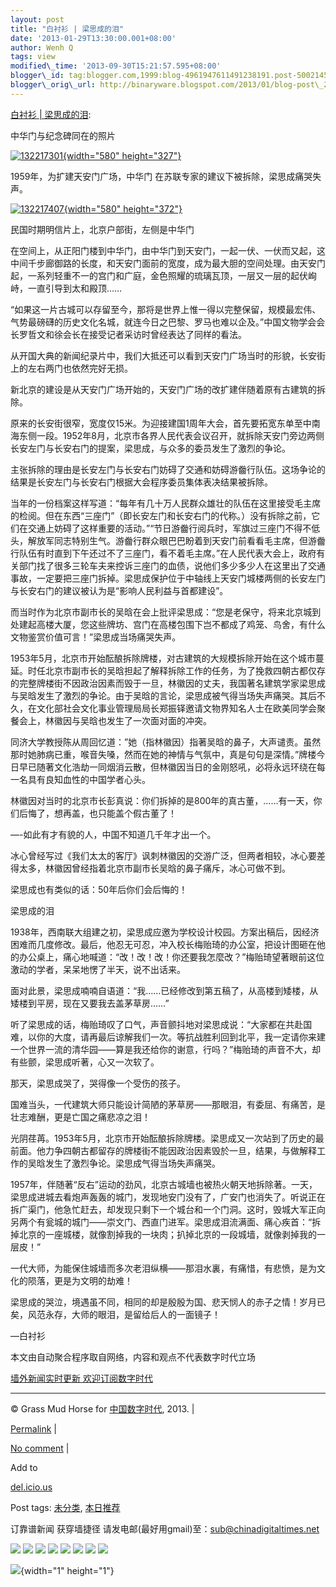 ```yaml
--- 
layout: post 
title: "白衬衫 | 梁思成的泪" 
date: '2013-01-29T13:30:00.001+08:00' 
author: Wenh Q
tags: view
modified\_time: '2013-09-30T15:21:57.595+08:00' 
blogger\_id: tag:blogger.com,1999:blog-4961947611491238191.post-5002145453709256200
blogger\_orig\_url: http://binaryware.blogspot.com/2013/01/blog-post\_28.html
--- 
```

[白衬衫 |
梁思成的泪](http://feedproxy.google.com/~r/chinagfwblog/~3/aNy-I8zPDYU/):

中华门与纪念碑同在的照片

[![](https://meilizhongguo.biz/chinese/files/2013/01/132217301.jpg "132217301"){width="580"
height="327"}](https://meilizhongguo.biz/chinese/files/2013/01/132217301.jpg)

1959年，为扩建天安门广场，中华门
在苏联专家的建议下被拆除，梁思成痛哭失声。

[![](https://meilizhongguo.biz/chinese/files/2013/01/132217407.jpg "132217407"){width="580"
height="372"}](https://meilizhongguo.biz/chinese/files/2013/01/132217407.jpg)

民国时期明信片上，北京户部街，左侧是中华门

在空间上，从正阳门楼到中华门，由中华门到天安门，一起一伏、一伏而又起，这中间千步廊御路的长度，和天安门面前的宽度，成为最大胆的空间处理。由天安门起，一系列轻重不一的宫门和广庭，金色照耀的琉璃瓦顶，一层又一层的起伏峋峙，一直引导到太和殿顶……

“如果这一片古城可以存留至今，那将是世界上惟一得以完整保留，规模最宏伟、气势最磅礴的历史文化名城，就连今日之巴黎、罗马也难以企及。”中国文物学会会长罗哲文和徐会长在接受记者采访时曾经表达了同样的看法。

从开国大典的新闻纪录片中，我们大抵还可以看到天安门广场当时的形貌，长安街上的左右两门也依然完好无损。

新北京的建设是从天安门广场开始的，天安门广场的改扩建伴随着原有古建筑的拆除。

原来的长安街很窄，宽度仅15米。为迎接建国1周年大会，首先要拓宽东单至中南海东侧一段。1952年8月，北京市各界人民代表会议召开，就拆除天安门旁边两侧长安左门与长安右门的提案，梁思成，与众多的委员发生了激烈的争论。

主张拆除的理由是长安左门与长安右门妨碍了交通和妨碍游齤行队伍。这场争论的结果是长安左门与长安右门根据大会程序委员集体表决结果被拆除。

当年的一份档案这样写道：“每年有几十万人民群众雄壮的队伍在这里接受毛主席的检阅。但在东西“三座门”（即长安左门和长安右门的代称。）没有拆除之前，它们在交通上妨碍了这样重要的活动。”“节日游齤行阅兵时，军旗过三座门不得不低头，解放军同志特别生气。游齤行群众眼巴巴盼着到天安门前看看毛主席，但游齤行队伍有时直到下午还过不了三座门，看不着毛主席。”在人民代表大会上，政府有关部门找了很多三轮车夫来控诉三座门的血债，说他们多少多少人在这里出了交通事故，一定要把三座门拆掉。梁思成保护位于中轴线上天安门城楼两侧的长安左门与长安右门的建议被认为是“影响人民利益与首都建设”。

而当时作为北京市副市长的吴晗在会上批评梁思成：“您是老保守，将来北京城到处建起高楼大厦，您这些牌坊、宫门在高楼包围下岂不都成了鸡笼、鸟舍，有什么文物鉴赏价值可言！”梁思成当场痛哭失声。

1953年5月，北京市开始酝酿拆除牌楼，对古建筑的大规模拆除开始在这个城市蔓延。时任北京市副市长的吴晗担起了解释拆除工作的任务，为了挽救四朝古都仅存的完整牌楼街不因政治因素而毁于一旦，林徽因的丈夫，我国著名建筑学家梁思成与吴晗发生了激烈的争论。由于吴晗的言论，梁思成被气得当场失声痛哭。其后不久，在文化部社会文化事业管理局局长郑振铎邀请文物界知名人士在欧美同学会聚餐会上，林徽因与吴晗也发生了一次面对面的冲突。

同济大学教授陈从周回忆道：”她（指林徽因）指著吴晗的鼻子，大声谴责。虽然那时她肺病已重，喉音失嗓，然而在她的神情与气氛中，真是句句是深情。”牌楼今日早已随著文化浩劫一同烟消云散，但林徽因当日的金刚怒吼，必将永远环绕在每一名具有良知血性的中国学者心头。

林徽因对当时的北京市长彭真说：你们拆掉的是800年的真古董，……有一天，你们后悔了，想再盖，也只能盖个假古董了！

—-如此有才有貌的人，中国不知道几千年才出一个。

冰心曾经写过《我们太太的客厅》讽刺林徽因的交游广泛，但两者相较，冰心要差得太多，林徽因曾经指着北京市副市长吴晗的鼻子痛斥，冰心可做不到。

梁思成也有类似的话：50年后你们会后悔的！

梁思成的泪

1938年，西南联大组建之初，梁思成应邀为学校设计校园。方案出稿后，因经济困难而几度修改。最后，他忍无可忍，冲入校长梅贻琦的办公室，把设计图砸在他的办公桌上，痛心地喊道：“改！改！改！你还要我怎麼改？”梅贻琦望著眼前这位激动的学者，呆呆地愣了半天，说不出话来。

面对此景，梁思成喃喃自语道：“我……已经修改到第五稿了，从高楼到矮楼，从矮楼到平房，现在又要我去盖茅草房……”

听了梁思成的话，梅贻琦叹了口气，声音颤抖地对梁思成说：“大家都在共赴国难，以你的大度，请再最后谅解我们一次。等抗战胜利回到北平，我一定请你来建一个世界一流的清华园——算是我还给你的谢意，行吗？”梅贻琦的声音不大，却有些颤，梁思成听著，心又一次软了。

那天，梁思成哭了，哭得像一个受伤的孩子。

国难当头，一代建筑大师只能设计简陋的茅草房——那眼泪，有委屈、有痛苦，是壮志难酬，更是亡国之痛悲凉之泪！

光阴荏苒。1953年5月，北京市开始酝酿拆除牌楼。梁思成又一次站到了历史的最前面。他力争四朝古都留存的牌楼街不能因政治因素毁於一旦，结果，与做解释工作的吴晗发生了激烈争论。梁思成气得当场失声痛哭。

1957年，伴随著“反右”运动的劲风，北京古城墙也被热火朝天地拆除著。一天，梁思成进城去看炮声轰轰的城门，发现地安门没有了，广安门也消失了。听说正在拆广渠门，他急忙赶去，却发现只剩下一个城台和一个门洞。这时，毁城大军正向另两个有瓮城的城门——崇文门、西直门进军。梁思成泪流满面、痛心疾首：“拆掉北京的一座城楼，就像割掉我的一块肉；扒掉北京的一段城墙，就像剥掉我的一层皮！”

一代大师，为能保住城墙而多次老泪纵横——那泪水裏，有痛惜，有悲愤，是为文化的陨落，更是为文明的劫难！

梁思成的哭泣，境遇虽不同，相同的却是殷殷为国、悲天悯人的赤子之情！岁月已矣，风范永存，大师的眼泪，是留给后人的一面镜子！

—白衬衫

本文由自动聚合程序取自网络，内容和观点不代表数字时代立场

[墙外新闻实时更新 欢迎订阅数字时代](http://eepurl.com/mstlf)






------------------------------------------------------------------------

© Grass Mud Horse for [中国数字时代](https://meilizhongguo.biz/chinese),
2013. |

[Permalink](https://meilizhongguo.biz/chinese/2013/01/%e7%99%bd%e8%a1%ac%e8%a1%ab-%e6%a2%81%e6%80%9d%e6%88%90%e7%9a%84%e6%b3%aa/)
|

[No
comment](https://meilizhongguo.biz/chinese/2013/01/%e7%99%bd%e8%a1%ac%e8%a1%ab-%e6%a2%81%e6%80%9d%e6%88%90%e7%9a%84%e6%b3%aa/#comments)
|

Add to

[del.icio.us](http://del.icio.us/post?url=https://meilizhongguo.biz/chinese/2013/01/%e7%99%bd%e8%a1%ac%e8%a1%ab-%e6%a2%81%e6%80%9d%e6%88%90%e7%9a%84%e6%b3%aa/&title=%E7%99%BD%E8%A1%AC%E8%A1%AB%20%7C%20%E6%A2%81%E6%80%9D%E6%88%90%E7%9A%84%E6%B3%AA)





Post tags:
[未分类](https://meilizhongguo.biz/chinese/tag/%e6%9c%aa%e5%88%86%e7%b1%bb/?category=18271),
[本日推荐](https://meilizhongguo.biz/chinese/tag/%e6%9c%ac%e6%97%a5%e6%8e%a8%e8%8d%90/?category=18271)



订靠谱新闻 获穿墙捷径
请发电邮(最好用gmail)至：sub@chinadigitaltimes.net





<div>

[![](http://feeds.feedburner.com/~ff/chinagfwblog?d=yIl2AUoC8zA)](http://feeds.feedburner.com/~ff/chinagfwblog?a=aNy-I8zPDYU:30mU9LvctK8:yIl2AUoC8zA)
[![](http://feeds.feedburner.com/~ff/chinagfwblog?i=aNy-I8zPDYU:30mU9LvctK8:-BTjWOF_DHI)](http://feeds.feedburner.com/~ff/chinagfwblog?a=aNy-I8zPDYU:30mU9LvctK8:-BTjWOF_DHI)
[![](http://feeds.feedburner.com/~ff/chinagfwblog?i=aNy-I8zPDYU:30mU9LvctK8:F7zBnMyn0Lo)](http://feeds.feedburner.com/~ff/chinagfwblog?a=aNy-I8zPDYU:30mU9LvctK8:F7zBnMyn0Lo)
[![](http://feeds.feedburner.com/~ff/chinagfwblog?i=aNy-I8zPDYU:30mU9LvctK8:V_sGLiPBpWU)](http://feeds.feedburner.com/~ff/chinagfwblog?a=aNy-I8zPDYU:30mU9LvctK8:V_sGLiPBpWU)
[![](http://feeds.feedburner.com/~ff/chinagfwblog?d=qj6IDK7rITs)](http://feeds.feedburner.com/~ff/chinagfwblog?a=aNy-I8zPDYU:30mU9LvctK8:qj6IDK7rITs)
[![](http://feeds.feedburner.com/~ff/chinagfwblog?d=l6gmwiTKsz0)](http://feeds.feedburner.com/~ff/chinagfwblog?a=aNy-I8zPDYU:30mU9LvctK8:l6gmwiTKsz0)
[![](http://feeds.feedburner.com/~ff/chinagfwblog?i=aNy-I8zPDYU:30mU9LvctK8:gIN9vFwOqvQ)](http://feeds.feedburner.com/~ff/chinagfwblog?a=aNy-I8zPDYU:30mU9LvctK8:gIN9vFwOqvQ)
[![](http://feeds.feedburner.com/~ff/chinagfwblog?d=TzevzKxY174)](http://feeds.feedburner.com/~ff/chinagfwblog?a=aNy-I8zPDYU:30mU9LvctK8:TzevzKxY174)

</div>

![](http://feeds.feedburner.com/~r/chinagfwblog/~4/aNy-I8zPDYU){width="1"
height="1"}
